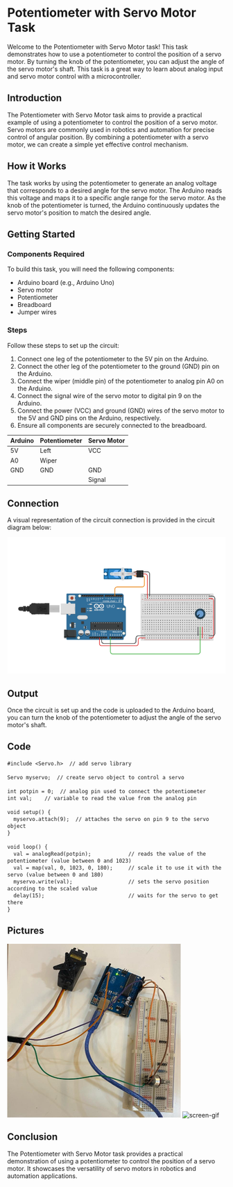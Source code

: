 # Potentiometer with Servo Motor Task

Welcome to the Potentiometer with Servo Motor task! This task demonstrates how to use a potentiometer to control the position of a servo motor. By turning the knob of the potentiometer, you can adjust the angle of the servo motor's shaft. This task is a great way to learn about analog input and servo motor control with a microcontroller.

## Introduction

The Potentiometer with Servo Motor task aims to provide a practical example of using a potentiometer to control the position of a servo motor. Servo motors are commonly used in robotics and automation for precise control of angular position. By combining a potentiometer with a servo motor, we can create a simple yet effective control mechanism.

## How it Works

The task works by using the potentiometer to generate an analog voltage that corresponds to a desired angle for the servo motor. The Arduino reads this voltage and maps it to a specific angle range for the servo motor. As the knob of the potentiometer is turned, the Arduino continuously updates the servo motor's position to match the desired angle.

## Getting Started

### Components Required

To build this task, you will need the following components:

- Arduino board (e.g., Arduino Uno)
- Servo motor
- Potentiometer
- Breadboard
- Jumper wires

### Steps

Follow these steps to set up the circuit:

1. Connect one leg of the potentiometer to the 5V pin on the Arduino.
2. Connect the other leg of the potentiometer to the ground (GND) pin on the Arduino.
3. Connect the wiper (middle pin) of the potentiometer to analog pin A0 on the Arduino.
4. Connect the signal wire of the servo motor to digital pin 9 on the Arduino.
5. Connect the power (VCC) and ground (GND) wires of the servo motor to the 5V and GND pins on the Arduino, respectively.
6. Ensure all components are securely connected to the breadboard.


| Arduino       | Potentiometer  | Servo Motor   |
| ------------- | -------------- | --------------|
| 5V            | Left           | VCC           |
| A0            | Wiper          |               |
| GND           | GND            | GND           |
|               |                | Signal        |

## Connection

A visual representation of the circuit connection is provided in the circuit diagram below:

![screen-gif](https://github.com/ItsRawanMoha/Potentiometer-with-servo-motor/blob/main/Potentiometer%20with%20servo%20motor.png)

## Output

Once the circuit is set up and the code is uploaded to the Arduino board, you can turn the knob of the potentiometer to adjust the angle of the servo motor's shaft.

## Code
```
#include <Servo.h>  // add servo library

Servo myservo;  // create servo object to control a servo

int potpin = 0;  // analog pin used to connect the potentiometer
int val;    // variable to read the value from the analog pin

void setup() {
  myservo.attach(9);  // attaches the servo on pin 9 to the servo object
}

void loop() {
  val = analogRead(potpin);            // reads the value of the potentiometer (value between 0 and 1023)
  val = map(val, 0, 1023, 0, 180);     // scale it to use it with the servo (value between 0 and 180)
  myservo.write(val);                  // sets the servo position according to the scaled value
  delay(15);                           // waits for the servo to get there
}
```
## Pictures

<img src="https://github.com/ItsRawanMoha/Potentiometer-with-servo-motor/blob/main/Potentiometer%20with%20servo%20motorP.jpeg" alt="Alt text" width="400" height="400">  ![screen-gif](https://github.com/ItsRawanMoha/Potentiometer-with-servo-motor/blob/main/Potentiometer%20with%20servo%20motorG.gif)

## Conclusion

The Potentiometer with Servo Motor task provides a practical demonstration of using a potentiometer to control the position of a servo motor. It showcases the versatility of servo motors in robotics and automation applications.
